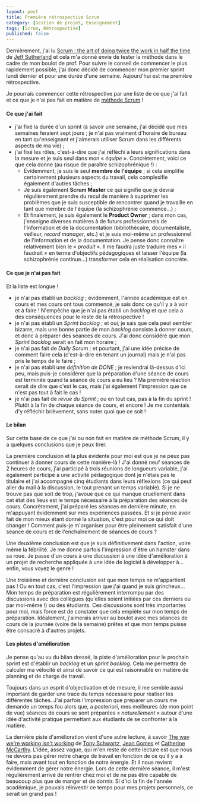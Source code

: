 ```yaml
---
layout: post
title: Première rétrospective Scrum
category: [Gestion de projet, Enseignement]
tags: [Scrum, Rétrospective]
published: false
--- 
```


Dernièrement, j'ai lu
[Scrum : the art of doing twice the work in half the time](http://www.worldcat.org/title/scrum-the-art-of-doing-twice-the-work-in-half-the-time/oclc/865157964&referer=brief_results)
de
[Jeff Sutherland](http://www.worldcat.org/search?q=au%3ASutherland%2C+Jeffrey+Victor.&qt=hot_author)
et cela m'a donné envie de tester la méthode dans le cadre de mon
boulot de prof. Pour suivre le conseil de commencer le plus rapidement
possible, j'ai donc décidé de commencer mon premier sprint lundi
dernier et pour une durée d'une semaine. Aujourd'hui est ma première
rétrospective.

Je pourrais commencer cette rétrospective par une liste de ce que j'ai
fait et ce que je n'ai pas fait en matière de
[méthode Scrum](http://scrumguides.org/) !

#### Ce que j'ai fait ####

* j'ai fixé la durée d'un sprint (à savoir une semaine, j'ai décidé
  que mes semaines feraient sept jours ; je n'ai pas vraiment
  d'horaire de bureau en tant qu'enseignant et j'aimerais utiliser
  Scrum dans les différents aspects de ma vie) ;
* j'ai fixé les rôles, c'est-à-dire que j'ai réfléchi à leurs
  significations dans la mesure et je suis seul dans mon « *équipe*
  ». Concrètement, voici ce que cela donne (au risque de paraître
  schizophrénique !) :
  * Évidemment, je suis le seul **membre de l'équipe** ; si cela simplifie
    certainement plusieurs aspects du travail, cela complexifie
    également d'autres tâches ;
  * Je suis également **Scrum Master** ce qui signifie que je devrai
    régulièrement prendre du recul de manière à supprimer les
    problèmes que je suis susceptible de rencontrer quand je travaille
    en tant que membre de l'équipe (la schizophrénie commence...) ;
  * Et finalement, je suis également le **Product Owner** ; dans mon
    cas, j'enseigne diverses matières à de futurs professionnels de
    l'information et de la documentation (bibliothécaire,
    documentaliste, veilleur, *record manager*, etc.) et je suis
    moi-même un professionnel de l'information et de la
    documentation. Je pense donc connaître relativement bien le «
    *produit* ». Il me faudra juste traduire mes « il faudrait » en
    terme d'objectifs pédagogiques et laisser l'équipe (la
    schizophrénie continue...) transformer cela en réalisation
    concrète.

#### Ce que je n'ai pas fait ####

Et la liste est longue !

* je n'ai pas établi un *backlog* ; évidemment, l'année académique est
  en cours et mes cours ont tous commencé, je sais donc ce qu'il y a
  à voir et à faire ! N'empêche que je n'ai pas établi un *backlog* et
  que cela a des conséquences pour le reste de la rétrospective !
* je n'ai pas établi un *Sprint backlog* ; et oui, je sais que cela
  peut sembler bizarre, mais une bonne partie de mon *backlog*
  consiste à donner cours, et donc à préparer des séances de
  cours. J'ai donc considéré que mon *Sprint backlog* serait en fait
  mon horaire ;
* je n'ai pas fait de *Daily Scrum* ; et pourtant, j'ai une idée
  précise de comment faire cela (c'est-à-dire en tenant un journal)
  mais je n'ai pas pris le temps de le faire ;
* je n'ai pas établi une *définition de DONE* ; je reviendrai
  là-dessus d'ici peu, mais puis-je considérer que la préparation
  d'une séance de cours est terminée quand la séance de cours a eu
  lieu ? Ma première réaction serait de dire que c'est le cas, mais
  j'ai également l'impression que ce n'est pas tout à fait le cas !
* je n'ai pas fait de *revue du Sprint* ; ou en tout cas, pas à la fin
  du sprint ! Plutôt à la fin de chaque séance de cours, et encore !
  Je me contentais d'y réfléchir brièvement, sans noter quoi que ce
  soit !

#### Le bilan ####

Sur cette base de ce que j'ai ou non fait en matière de méthode Scrum,
il y a quelques conclusions que je peux tirer. 

La première conclusion et la plus évidente pour moi est que je ne peux
pas continuer à donner cours de cette manière-là ! J'ai donné neuf
séances de 2 heures de cours, j'ai participé à trois réunions de
longueurs variable, j'ai également participé à une activité
pédagogique dont je n'étais pas le titulaire et j'ai accompagné cinq
étudiants dans leurs réflexions (ce qui peut aller du mail à la
discussion, le tout prenant un temps variable). Si je ne trouve pas
que soit de trop, j'avoue que ce qui manque cruellement dans cet état
des lieux est le temps nécessaire à la préparation des séances de
cours. Concrètement, j'ai préparé les séances en dernière minute, en
m'appuyant évidemment sur mes expériences passées. Et si je pense
avoir fait de mon mieux étant donné la situation, c'est pour moi ce
qui doit changer ! Comment puis-je m'organiser pour être pleinement
satisfait d'une séance de cours et de l'enchaînement de séances de
cours ?

Une deuxième conclusion est que je suis définitivement dans l'action,
voire même la fébrilité. Je me donne parfois l'impression d'être un
hamster dans sa roue. Je passe d'un cours à une discussion à une idée
d'amélioration à un projet de recherche appliquée à une idée de
logiciel à développer à... enfin, vous voyez le genre !

Une troisième et dernière conclusion est que mon temps ne m'appartient
pas ! Ou en tout cas, c'est l'impression que j'ai quand je suis
grincheux... Mon temps de préparation est régulièrement interrompu par
des discussions avec des collègues (qu'elles soient initiées par ces
derniers ou par moi-même !) ou des étudiants. Ces discussions sont
très importantes pour moi, mais force est de constater que cela
empiète sur mon temps de préparation. Idéalement, j'aimerais arriver
au boulot avec mes séances de cours de la journée (voire de la
semaine) prêtes et que mon temps puisse être consacré à d'autres
projets.

#### Les pistes d'amélioration ####

Je pense qu'au vu du bilan dressé, la piste d'amélioration pour le
prochain sprint est d'établir un *backlog* et un *sprint
backlog*. Cela me permettra de calculer ma vélocité et ainsi de savoir
ce qui est raisonnable en matière de planning et de charge de
travail. 

Toujours dans un esprit d'objectivation et de mesure, il me semble
aussi important de garder une trace du temps nécessaire pour réaliser
les différentes tâches. J'ai parfois l'impression que préparer un
cours me demande un temps fou alors que, a posteriori, mes meilleures
(de mon point de vue) séances de cours se sont préparées «
*naturellement* » autour d'une idée d'activité pratique permettant aux
étudiants de se confronter à la matière. 

La dernière piste d'amélioration vient d'une autre lecture, à savoir
[The way we're working isn't working](http://www.worldcat.org/title/way-were-working-isnt-working-the-four-forgotten-needs-that-energize-great-performance/oclc/310397922&referer=brief_results)
de
[Tony Schwartz](http://www.worldcat.org/search?q=au%3ASchwartz%2C+Tony%2C&qt=hot_author),
[Jean Gomes](http://www.worldcat.org/search?q=au%3AGomes%2C+Jean.&qt=hot_author)
et
[Catherine McCarthy](http://www.worldcat.org/search?q=au%3AMcCarthy%2C+Catherine%2C&qt=hot_author). L'idée,
assez vague, qui m'en reste de cette lecture est que nous ne devons
pas gérer notre charge de travail en fonction de ce qu'il y a à faire,
mais avant tout en fonction de notre énergie. Et il nous revient
évidemment de gérer notre énergie. Lors de cette dernière séance, il
m'est régulièrement arrivé de rentrer chez moi et de ne pas être
capable de beaucoup plus que de manger et de dormir. Si d'ici la fin
de l'année académique, je pouvais réinvestir ce temps pour mes projets
personnels, ce serait un grand pas !

